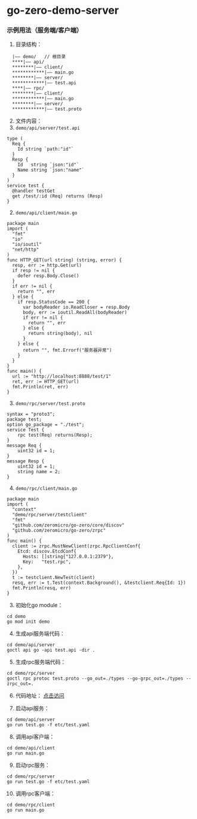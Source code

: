 # go-zero-demo-server

### 示例用法（服务端/客户端）

1. 目录结构：
```
  |—— demo/   // 根目录
  ****|—— api/
  ********|—— client/
  ************|—— main.go
  ********|—— server/
  ************|—— test.api
  ****|—— rpc/
  ********|—— client/
  ************|—— main.go
  ********|—— server/
  ************|—— test.proto
```

2. 文件内容：
  1. `demo/api/server/test.api`
  ```
  type (
    Req {
      Id string `path:"id"`
    }
    Resp {
      Id   string `json:"id"`
      Name string `json:"name"`
    }
  )
  service test {
    @handler testGet
    get /test/:id (Req) returns (Resp)
  }
  ```
  2. `demo/api/client/main.go`
  ```
  package main
  import (
    "fmt"
    "io"
    "io/ioutil"
    "net/http"
  )
  func HTTP_GET(url string) (string, error) {
    resp, err := http.Get(url)
    if resp != nil {
      defer resp.Body.Close()
    }
    if err != nil {
      return "", err
    } else {
      if resp.StatusCode == 200 {
        var bodyReader io.ReadCloser = resp.Body
        body, err := ioutil.ReadAll(bodyReader)
        if err != nil {
          return "", err
        } else {
          return string(body), nil
        }
      } else {
        return "", fmt.Errorf("服务器异常")
      }
    }
  }
  func main() {
    url := "http://localhost:8888/test/1"
    ret, err := HTTP_GET(url)
    fmt.Println(ret, err)
  }
  ```
  3. `demo/rpc/server/test.proto`
  ```
  syntax = "proto3";
  package test;
  option go_package = "./test";
  service Test {
      rpc test(Req) returns(Resp);
  }
  message Req {
      uint32 id = 1;
  }
  message Resp {
      uint32 id = 1;
      string name = 2;
  }
  ```
  4. `demo/rpc/client/main.go`
  ```
  package main
  import (
    "context"
    "demo/rpc/server/testclient"
    "fmt"
    "github.com/zeromicro/go-zero/core/discov"
    "github.com/zeromicro/go-zero/zrpc"
  )
  func main() {
    client := zrpc.MustNewClient(zrpc.RpcClientConf{
      Etcd: discov.EtcdConf{
        Hosts: []string{"127.0.0.1:2379"},
        Key:   "test.rpc",
      },
    })
    t := testclient.NewTest(client)
    resq, err := t.Test(context.Background(), &testclient.Req{Id: 1})
    fmt.Println(resq, err)
  }
  ```

3. 初始化go module：
```
cd demo
go mod init demo
```

4. 生成api服务端代码：
```
cd demo/api/server
goctl api go -api test.api -dir .
```

5. 生成rpc服务端代码：
```
cd demo/rpc/server
goctl rpc protoc test.proto --go_out=./types --go-grpc_out=./types --zrpc_out=.
```

6. 代码地址：
[点击访问](https://github.com/job520/go-zero-demo-server)


7. 启动api服务：
```
cd demo/api/server
go run test.go -f etc/test.yaml
```

8. 调用api客户端：
```
cd demo/api/client
go run main.go
```

9. 启动rpc服务：
```
cd demo/rpc/server
go run test.go -f etc/test.yaml
```

10. 调用rpc客户端：
```
cd demo/rpc/client
go run main.go
```
